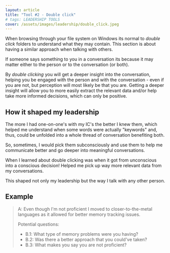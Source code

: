 ```yaml
---
layout: article
title: "Tool #2 - Double click"
# tags: LEADERSHIP TOOLS
cover: /assets/images/leadership/double_click.jpeg
---
```


When browsing through your file system on Windows its normal to *double click* folders to understand what they may contain.
This section is about having a similar approach when talking with others.

<!--more-->

If someone says something to you in a conversation its because it may matter either to the person or to the conversation (or both).

By *double clicking* you will get a deeper insight into the conversation, helping you be engaged with the person and with the conversation - even if you are not, but perception will most likely be that you are.
Getting a deeper insight will allow you to more easily extract the relevant data and/or help take more informed decisions, which can only be positive.

## How it shaped my leadership

The more I had one-on-one's with my IC's the better I knew them, which helped me understand when some words were actually "keywords" and, thus, could be unfolded into a whole thread of conversation benefiting both.

So, sometimes, I would pick them subconsciously and use them to help me communicate better and go deeper into meaningful conversations.

When I learned about double clicking was when it got from unconscious into a conscious decision! Helped me pick up way more relevant data from my conversations.

This shaped not only my leadership but the way I talk with any other person.

## Example

> A: Even though I'm not proficient I moved to closer-to-the-metal languages as it allowed for better memory tracking issues.
>
> Potential questions:
>
> - B.1: What type of memory problems were you having?
> - B.2: Was there a better approach that you could've taken?
> - B.3: What makes you say you are not proficient?